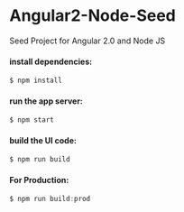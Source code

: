 # Angular2-Node-Seed
Seed Project for Angular 2.0 and Node JS

#### install dependencies:
```javascript
$ npm install
```
#### run the app server:
```javascript
$ npm start
```
#### build the UI code:
```javascript
$ npm run build
```
#### For Production:
```javascript
$ npm run build:prod 
```
